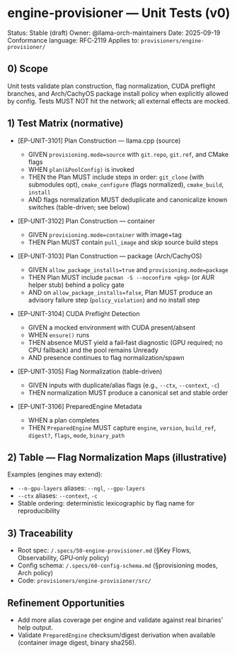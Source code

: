 # engine-provisioner — Unit Tests (v0)

Status: Stable (draft)
Owner: @llama-orch-maintainers
Date: 2025-09-19
Conformance language: RFC‑2119
Applies to: `provisioners/engine-provisioner/`

## 0) Scope

Unit tests validate plan construction, flag normalization, CUDA preflight branches, and Arch/CachyOS package install policy when explicitly allowed by config. Tests MUST NOT hit the network; all external effects are mocked.

## 1) Test Matrix (normative)

- [EP-UNIT-3101] Plan Construction — llama.cpp (source)
  - GIVEN `provisioning.mode=source` with `git.repo`, `git.ref`, and CMake flags
  - WHEN `plan(&PoolConfig)` is invoked
  - THEN the Plan MUST include steps in order: `git_clone` (with submodules opt), `cmake_configure` (flags normalized), `cmake_build`, `install`
  - AND flags normalization MUST deduplicate and canonicalize known switches (table-driven; see below)

- [EP-UNIT-3102] Plan Construction — container
  - GIVEN `provisioning.mode=container` with image+tag
  - THEN Plan MUST contain `pull_image` and skip source build steps

- [EP-UNIT-3103] Plan Construction — package (Arch/CachyOS)
  - GIVEN `allow_package_installs=true` and `provisioning.mode=package`
  - THEN Plan MUST include `pacman -S --noconfirm <pkg>` (or AUR helper stub) behind a policy gate
  - AND on `allow_package_installs=false`, Plan MUST produce an advisory failure step (`policy_violation`) and no install step

- [EP-UNIT-3104] CUDA Preflight Detection
  - GIVEN a mocked environment with CUDA present/absent
  - WHEN `ensure()` runs
  - THEN absence MUST yield a fail‑fast diagnostic (GPU required; no CPU fallback) and the pool remains Unready
  - AND presence continues to flag normalization/spawn

- [EP-UNIT-3105] Flag Normalization (table-driven)
  - GIVEN inputs with duplicate/alias flags (e.g., `--ctx`, `--context`, `-c`)
  - THEN normalization MUST produce a canonical set and stable order

- [EP-UNIT-3106] PreparedEngine Metadata
  - WHEN a plan completes
  - THEN `PreparedEngine` MUST capture `engine`, `version`, `build_ref`, `digest?`, `flags`, `mode`, `binary_path`

## 2) Table — Flag Normalization Maps (illustrative)

Examples (engines may extend):
- `--n-gpu-layers` aliases: `--ngl`, `--gpu-layers`
- `--ctx` aliases: `--context`, `-c`
- Stable ordering: deterministic lexicographic by flag name for reproducibility

## 3) Traceability

- Root spec: `/.specs/50-engine-provisioner.md` (§Key Flows, Observability, GPU‑only policy)
- Config schema: `/.specs/60-config-schema.md` (§provisioning modes, Arch policy)
- Code: `provisioners/engine-provisioner/src/`

## Refinement Opportunities

- Add more alias coverage per engine and validate against real binaries’ help output.
- Validate `PreparedEngine` checksum/digest derivation when available (container image digest, binary sha256).
